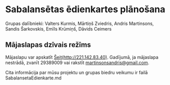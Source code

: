 # Sabalansētas ēdienkartes plānošana
Grupas dalībnieki:
Valters Kurmis,
Mārtiņš Zviedris,
Andris Martinsons,
Sandis Šarkovskis,
Emīls Krūmiņš,
Dāvids Ceimers


## Mājaslapas dzīvais režīms
Mājaslapu var apskatīt [Šeit(http://221.142.83.40)](http://221.142.83.40). Gadījumā, ja mājaslapa nestrādā, zvanīt 29389009 vai rakstīt martinsonsandris@gmail.com.

Cita informācija par mūsu projektu un grupas biedru veikumu ir failā SabalansetaEdienkarte.md
